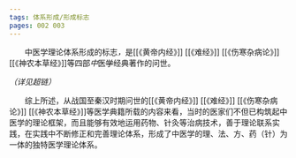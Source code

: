 ```yaml
---
tags: 体系形成/形成标志
pages: 002 003
---
```

&emsp;&emsp;中医学理论体系形成的标志<dfn>，</dfn>是[[《黄帝内经》]] [[《难经》]] [[《伤寒杂病论》]] [[《神农本草经》]]等四部<dfn>中</dfn>医~~学~~经典著作的问世。

*（详见超链）*

&emsp;&emsp;综上所述，从战国至秦汉时期问世的[[《黄帝内经》]] [[《难经》]] [[《伤寒杂病论》]] [[《神农本草经》]]等医学典籍所载的内容来看，当时的医家们不但已构筑起中医学的理论框架，而且能够有效地运用药物、针灸等治病技术，善于理论联系实践，在实践中不断修正和完善理论体系，形成了中医学的理、法、方、药（针）为一体的独特医学理论体系。